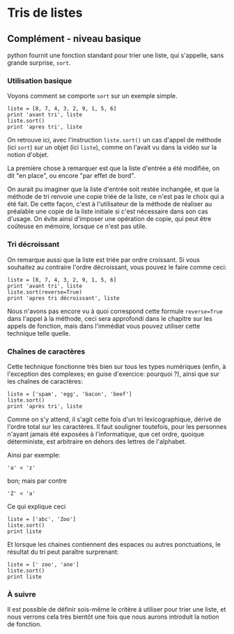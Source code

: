 
# Tris de listes

## Complément - niveau basique

python fournit une fonction standard pour trier une liste, qui s'appelle, sans
grande surprise, `sort`.

### Utilisation basique

Voyons comment se comporte `sort` sur un exemple simple.


    liste = [8, 7, 4, 3, 2, 9, 1, 5, 6]
    print 'avant tri', liste
    liste.sort()
    print 'apres tri', liste

On retrouve ici, avec l'instruction `liste.sort()` un cas d'appel de méthode
(ici `sort`) sur un objet (ici `liste`), comme on l'avait vu dans la vidéo sur
la notion d'objet.

La première chose à remarquer est que la liste d'entrée a été modifiée, on dit
"en place", ou encore "par effet de bord".

On aurait pu imaginer que la liste d'entrée soit restée inchangée, et que la
méthode de tri renvoie une copie triée de la liste, ce n'est pas le choix qui a
été fait. De cette façon, c'est à l'utilisateur de la méthode de réaliser au
préalable une copie de la liste initiale si c'est nécessaire dans son cas
d'usage. On évite ainsi d'imposer une opération de copie, qui peut être coûteuse
en mémoire, lorsque ce n'est pas utile.

### Tri décroissant

On remarque aussi que la liste est triée par ordre croissant. Si vous souhaitez
au contraire l'ordre décroissant, vous pouvez le faire comme ceci:


    liste = [8, 7, 4, 3, 2, 9, 1, 5, 6]
    print 'avant tri', liste
    liste.sort(reverse=True)
    print 'apres tri décroissant', liste

Nous n'avons pas encore vu à quoi correspond cette formule `reverse=True` dans
l'appel à la méthode, ceci sera approfondi dans le chapitre sur les appels de
fonction, mais dans l'immédiat vous pouvez utiliser cette technique telle
quelle.

### Chaînes de caractères

Cette technique fonctionne très bien sur tous les types numériques (enfin, à
l'exception des complexes; en guise d'exercice: pourquoi ?), ainsi que sur les
chaînes de caractères:


    liste = ['spam', 'egg', 'bacon', 'beef']
    liste.sort()
    print 'après tri', liste

Comme on s'y attend, il s'agit cette fois d'un tri lexicographique, dérivé de
l'ordre total sur les caractères. Il faut souligner toutefois, pour les
personnes n'ayant jamais été exposées à l'informatique, que cet ordre, quoique
déterministe, est arbitraire en dehors des lettres de l'alphabet.

Ainsi par exemple:


    'a' < 'z'

bon; mais par contre


    'Z' < 'a'

Ce qui explique ceci


    liste = ['abc', 'Zoo']
    liste.sort()
    print liste

Et lorsque les chaines contiennent des espaces ou autres ponctuations, le
résultat du tri peut paraître surprenant:


    liste = [' zoo', 'ane']
    liste.sort()
    print liste

### À suivre

Il est possible de définir sois-même le critère à utiliser pour trier une liste,
et nous verrons cela très bientôt une fois que nous aurons introduit la notion
de fonction.
